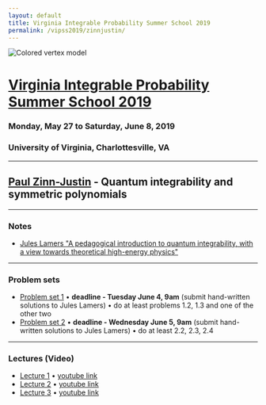 ```yaml
---
layout: default
title: Virginia Integrable Probability Summer School 2019
permalink: /vipss2019/zinnjustin/
---
```


<img src="{{site.url}}/img/color-vertex.jpg" style="max-width:100%" alt="Colored vertex model">

# <a href="{{site.url}}/vipss2019/">Virginia Integrable Probability Summer School 2019</a>

### Monday, May 27 to Saturday, June 8, 2019

### University of Virginia, Charlottesville, VA

---

## <a href="http://blogs.unimelb.edu.au/paul-zinn-justin/">Paul Zinn-Justin</a> - Quantum integrability and symmetric polynomials

---

### Notes

- [Jules Lamers "A pedagogical introduction to quantum integrability, with a view towards theoretical high-energy physics"](https://arxiv.org/abs/1501.06805)


--- 

### Problem sets

- [Problem set 1]({{site.url}}/vipss2019/zinnjustin/ZJ1_tutorial.pdf) &bull; **deadline - Tuesday June 4, 9am** (submit hand-written solutions to Jules Lamers) &bull; do at least problems 1.2, 1.3 and one of the other two
- [Problem set 2]({{site.url}}/vipss2019/zinnjustin/ZJ2_tutorial.pdf) &bull; **deadline - Wednesday June 5, 9am** (submit hand-written solutions to Jules Lamers) &bull; do at least 2.2, 2.3, 2.4

---

### Lectures (Video)

- [Lecture 1](http://vipss19-lect.s3-website-us-east-1.amazonaws.com/ZinnJustin-1.mp4) &bull; [youtube link](https://youtu.be/5pcYpujuvX8)
- [Lecture 2](http://vipss19-lect.s3-website-us-east-1.amazonaws.com/ZinnJustin-2.mp4) &bull; [youtube link](https://youtu.be/wU3ic0VOKjI)
- [Lecture 3](http://vipss19-lect.s3-website-us-east-1.amazonaws.com/ZinnJustin-3.mp4) &bull; [youtube link]()
